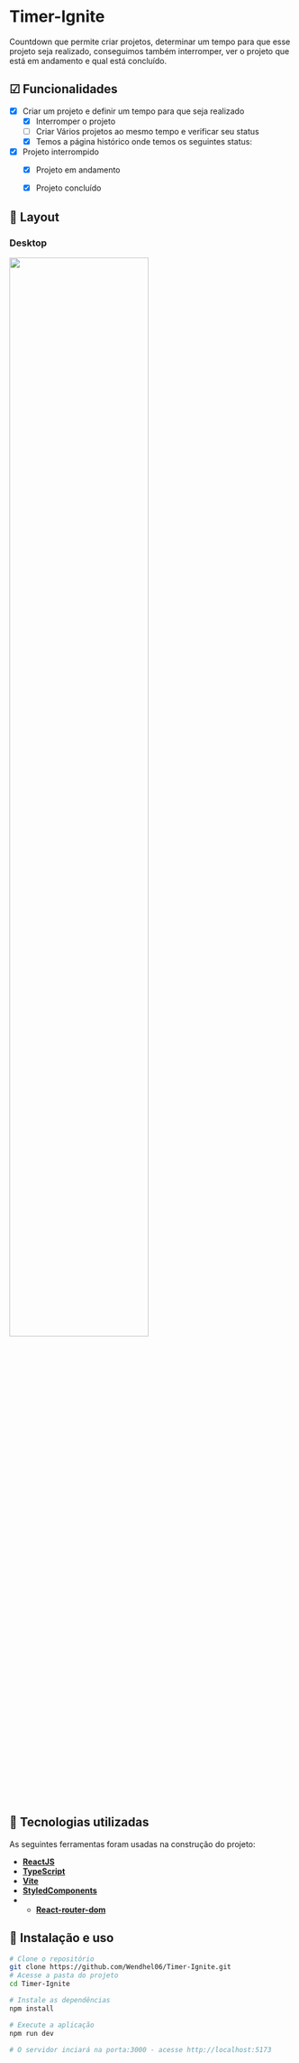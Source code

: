 # Timer-Ignite
Countdown que permite criar projetos, determinar um tempo para que esse projeto seja realizado, conseguimos também interromper, ver o projeto que está em andamento e qual está concluído.


## ☑ Funcionalidades

- [x] Criar um projeto e definir um tempo para que seja realizado
  - [x] Interromper o projeto
  - [ ] Criar Vários projetos ao mesmo tempo e verificar seu status
  - [x] Temos a página histórico onde temos os seguintes status:
- [x] Projeto interrompido
  - [x] Projeto em andamento
  - [x] Projeto concluído


## 🎨 Layout

### Desktop

<p align="left"> 
  <img src="./.github/desktop-screenshot.png" width="70%"">
</p>

## 🔨 Tecnologias utilizadas

As seguintes ferramentas foram usadas na construção do projeto:

- **[ReactJS](https://reactjs.org/)**
- **[TypeScript](https://www.typescriptlang.org/)**
- **[Vite](https://vitejs.dev/)**
- **[StyledComponents]([https://vitejs.dev/](https://styled-components.com/))**
- - **[React-router-dom]([https://vitejs.dev/](https://styled-components.com/))**


## 🚀 Instalação e uso

```bash
# Clone o repositório
git clone https://github.com/Wendhel06/Timer-Ignite.git
# Acesse a pasta do projeto
cd Timer-Ignite

# Instale as dependências
npm install

# Execute a aplicação
npm run dev

# O servidor inciará na porta:3000 - acesse http://localhost:5173
